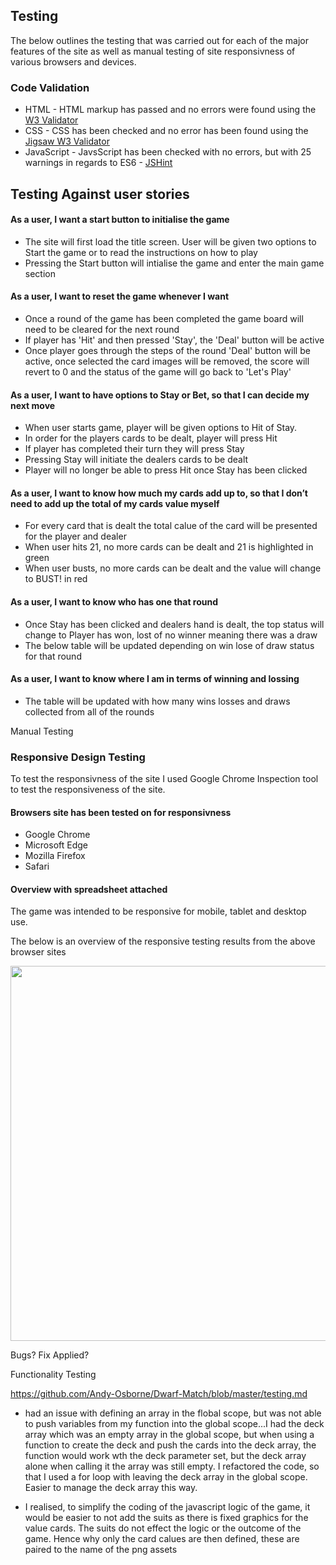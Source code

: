 ## Testing
The below outlines the testing that was carried out for each of the major features of the site as well as manual testing of site responsivness of various browsers and devices. 

### Code Validation

- HTML - HTML markup has passed and no errors were found  using the [W3 Validator](https://validator.w3.org/)
- CSS - CSS has been checked and no error has been found using the [Jigsaw W3 Validator](https://jigsaw.w3.org/css-validator/)
- JavaScript - JavsScript has been checked with no errors, but with 25 warnings in regards to ES6 - [JSHint](https://jshint.com/) 

## Testing Against user stories

#### As a user, I want a start button to initialise the game
* The site will first load the title screen. User will be given two options to Start the game or to read the instructions on how to play
* Pressing the Start button will intialise the game and enter the main game section
#### As a user, I want to reset the game whenever I want
* Once a round of the game has been completed the game board will need to be cleared for the next round
* If player has 'Hit' and then pressed 'Stay', the 'Deal' button will be active
* Once player goes through the steps of the round 'Deal' button will be active, once selected the card images will be removed, the score will revert to 0 and the status of the game will go back to 'Let's Play'
#### As a user, I want to have options to Stay or Bet, so that I can decide my next move
* When user starts game, player will be given options to Hit of Stay. 
* In order for the players cards to be dealt, player will press Hit
* If player has completed their turn they will press Stay
* Pressing Stay will initiate the dealers cards to be dealt
* Player will no longer be able to press Hit once Stay has been clicked
#### As a user, I want to know how much my cards add up to, so that I don’t need to add up the total of my cards value myself
* For every card that is dealt the total calue of the card will be presented for the player and dealer
* When user hits 21, no more cards can be dealt and 21 is highlighted in green
* When user busts, no more cards can be dealt and the value will change to BUST! in red
#### As a user, I want to know who has one that round
* Once Stay has been clicked and dealers hand is dealt, the top status will change to Player has won, lost of no winner meaning there was a draw
* The below table will be updated depending on win lose of draw status for that round
#### As a user, I want to know where I am in terms of winning and lossing
* The table will be updated with how many wins losses and draws collected from all of the rounds

Manual Testing 

### Responsive Design Testing 
To test the responsivness of the site I used Google Chrome Inspection tool to test the responsiveness of the site. 

#### Browsers site has been tested on for responsivness
* Google Chrome
* Microsoft Edge
* Mozilla Firefox
* Safari

#### Overview with spreadsheet attached
The game was intended to be responsive for mobile, tablet and desktop use.

The below is an overview of the responsive testing results from the above browser sites

<div align="center">
<img src="" width="600">
</div>

Bugs?
Fix Applied? 

Functionality Testing 

https://github.com/Andy-Osborne/Dwarf-Match/blob/master/testing.md



- had an issue with defining an array in the flobal scope, but was not able to push variables from my function into the global scope...I had the deck array which was an empty array in the global scope, but when using a function to create the deck and push the cards into the deck array, the function would work wth the deck parameter set, but the deck array alone when calling it the array was still empty. I refactored the code, so that I used a for loop with leaving the deck array in the global scope. Easier to manage the deck array this way.

- I realised, to simplify the coding of the javascript logic of the game, it would be easier to not add the suits as there is fixed graphics for the value cards. The suits do not effect the logic or the outcome of the game. Hence why only the card calues are then defined, these are paired to the name of the png assets